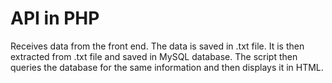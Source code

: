 # API in PHP
Receives data from the front end. The data is saved in .txt file. It is then extracted from .txt file and saved in MySQL database. The script then queries the database for the same information and then displays it in HTML. 
